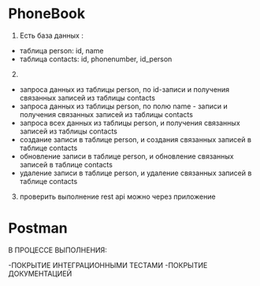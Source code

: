 # PhoneBook

1.	Есть база данных :
- таблица person: id, name
- таблица contacts: id, phonenumber, id_person
 
2.
 - запроса данных из таблицы person, по id-записи и получения связанных записей из таблицы contacts
 - запроса данных из таблицы person, по полю name - записи и получения связанных записей из таблицы contacts
 - запроса всех данных из таблицы person, и получения связанных записей из таблицы contacts
 - создание записи в таблице person, и создания связанных записей в таблице contacts
 - обновление записи в таблице person, и обновление связанных записей в таблице contacts
 - удаление записи в таблице person, и удаление связанных записей в таблице contacts
 
 3. проверить выполнение rest api можно через приложение 
 
 # Postman
 
 В ПРОЦЕССЕ ВЫПОЛНЕНИЯ:
 
 -ПОКРЫТИЕ ИНТЕГРАЦИОННЫМИ ТЕСТАМИ
 -ПОКРЫТИЕ ДОКУМЕНТАЦИЕЙ

